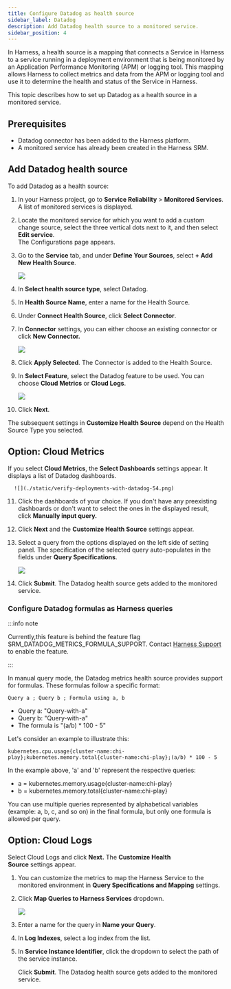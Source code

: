 ```yaml
---
title: Configure Datadog as health source
sidebar_label: Datadog
description: Add Datadog health source to a monitored service.
sidebar_position: 4
---
```


In Harness, a health source is a mapping that connects a Service in Harness to a service running in a deployment environment that is being monitored by an Application Performance Monitoring (APM) or logging tool. This mapping allows Harness to collect metrics and data from the APM or logging tool and use it to determine the health and status of the Service in Harness.

This topic describes how to set up Datadog as a health source in a monitored service.


## Prerequisites

- Datadog connector has been added to the Harness platform.
- A monitored service has already been created in the Harness SRM.

## Add Datadog health source

To add Datadog as a health source:

1. In your Harness project, go to **Service Reliability** > **Monitored Services**.  
   A list of monitored services is displayed.

2. Locate the monitored service for which you want to add a custom change source, select the three vertical dots next to it, and then select **Edit service**.  
   The Configurations page appears.

3. Go to the **Service** tab, and under **Define Your Sources**, select **+ Add New Health Source**.  

      ![](./static/verify-deployments-with-datadog-51.png)

4. In **Select health source type**, select Datadog.

5. In **Health Source Name**, enter a name for the Health Source.

6. Under **Connect Health Source**, click **Select Connector**.

7. In **Connector** settings, you can either choose an existing connector or click **New Connector.**

      ![](./static/verify-deployments-with-datadog-52.png)

8. Click **Apply Selected**. The Connector is added to the Health Source.

9. In **Select Feature**, select the Datadog feature to be used. You can choose **Cloud Metrics** or **Cloud Logs**.

      ![](./static/verify-deployments-with-datadog-53.png)

10. Click **Next**.

The subsequent settings in **Customize Health Source** depend on the Health Source Type you selected. 

## Option: Cloud Metrics

If you select **Cloud Metrics**, the **Select Dashboards** settings appear. It displays a list of Datadog dashboards.

      ![](./static/verify-deployments-with-datadog-54.png)

11. Click the dashboards of your choice. If you don't have any preexisting dashboards or don't want to select the ones in the displayed result, click **Manually input query.**

12. Click **Next** and the **Customize Health Source** settings appear.

13. Select a query from the options displayed on the left side of setting panel. The specification of the selected query auto-populates in the fields under **Query Specifications**.

      ![](./static/verify-deployments-with-datadog-55.png)

14. Click **Submit**. The Datadog health source gets added to the monitored service.

### Configure Datadog formulas as Harness queries

:::info note 

Currently,this feature is behind the feature flag SRM_DATADOG_METRICS_FORMULA_SUPPORT. Contact [Harness Support](mailto:support@harness.io) to enable the feature.

:::


In manual query mode, the Datadog metrics health source provides support for formulas.
These formulas follow a specific format: 

```Query a ; Query b ; Formula using a, b```

* Query a: "Query-with-a"
* Query b: "Query-with-a"
* The formula is "(a/b) * 100 - 5"

Let's consider an example to illustrate this:


```
kubernetes.cpu.usage{cluster-name:chi-play};kubernetes.memory.total{cluster-name:chi-play};(a/b) * 100 - 5
```


In the example above, 'a' and 'b' represent the respective queries:

* a = kubernetes.memory.usage{cluster-name:chi-play}
* b = kubernetes.memory.total{cluster-name:chi-play}

You can use multiple queries represented by alphabetical variables (example: a, b, c, and so on) in the final formula, but only one formula is allowed per query.


## Option: Cloud Logs

Select Cloud Logs and click **Next.** The **Customize Health Source** settings appear.

1. You can customize the metrics to map the Harness Service to the monitored environment in **Query Specifications and Mapping** settings.

2. Click **Map Queries to Harness Services** dropdown.

      ![](./static/verify-deployments-with-datadog-56.png)

3. Enter a name for the query in **Name your Query**.

4. In **Log Indexes**, select a log index from the list.

5. In **Service Instance Identifier**, click the dropdown to select the path of the service instance.  
   
   Click **Submit**. The Datadog health source gets added to the monitored service.



